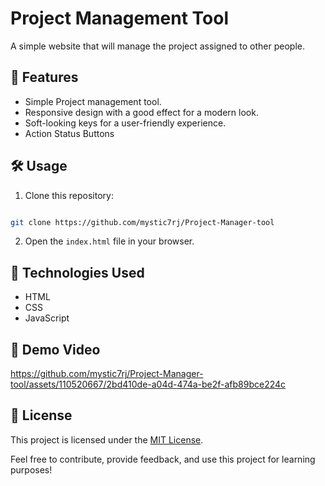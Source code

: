 # Project Management Tool

A simple website that will manage the project assigned to other people.

## 🚀 Features

- Simple Project management tool.
- Responsive design with a good effect for a modern look.
- Soft-looking keys for a user-friendly experience.
- Action Status Buttons

## 🛠️ Usage

1. Clone this repository: 
```bash 

git clone https://github.com/mystic7rj/Project-Manager-tool
   ```
2. Open the `index.html` file in your browser.

## 🧰 Technologies Used

- HTML
- CSS
- JavaScript

## 🎥 Demo Video



https://github.com/mystic7rj/Project-Manager-tool/assets/110520667/2bd410de-a04d-474a-be2f-afb89bce224c



## 📝 License

This project is licensed under the [MIT License](LICENSE).

Feel free to contribute, provide feedback, and use this project for learning purposes!



